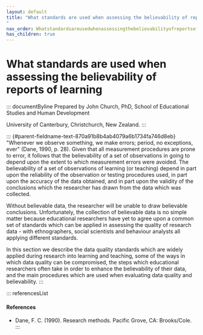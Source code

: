 ```yaml
---
layout: default
title: "What standards are used when assessing the believability of reports of learning 
"
nav_order: Whatstandardsareusedwhenassessingthebelievabilityofreportsoflearning
has_children: true
---
```

# What standards are used when assessing the believability of reports of learning 


::: documentByline
Prepared by John Church, PhD, School of Educational Studies and Human
Development

University of Canterbury, Christchurch, New Zealand.
:::

::: {#parent-fieldname-text-870a91b8b4ab4079a6b1734fa746d8eb}
"Whenever we observe something, we make errors; period, no exceptions,
ever" (Dane, 1990, p. 28). Given that all measurement procedures are
prone to error, it follows that the believability of a set of
observations in going to depend upon the extent to which measurement
errors were avoided. The believability of a set of observations of
learning (or teaching) depend in part upon the reliability of the
observation or testing procedures used, in part upon the accuracy of the
data obtained, and in part upon the validity of the conclusions which
the researcher has drawn from the data which was collected.

Without believable data, the researcher will be unable to draw
believable conclusions. Unfortunately, the collection of believable data
is no simple matter because educational researchers have yet to agree
upon a common set of standards which can be applied in assessing the
quality of research data - with ethnographers, social scientists and
behaviour analysts all applying different standards.

In this section we describe the data quality standards which are widely
applied during research into learning and teaching, some of the ways in
which data quality can be compromised, the steps which educational
researchers often take in order to enhance the believability of their
data, and the main procedures which are used when evaluating data
quality and believability.
:::

::: referencesList
#### References

-   Dane, F. C. (1990). Research methods. Pacific Grove, CA:
    Brooks/Cole.
:::
